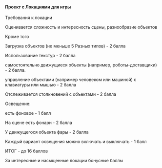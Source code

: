 #### Проект с Локациями для игры
Требования к локации   

Оценивается сложность и интересность сцены, разнообразие объектов   

Кроме того   

Загрузка объектов (не меньше 5 Разных типов) - 2 балла    

Использование текстур - 2 балла    

самостоятельно движущиеся объекты  (например, роботы-доставщики) - 2 балла.   

управление объектами (например человеком или машиной) с клавиатуры или мышью - 2 балла    

Отслеживается столкновений с объектами -  2 балла    

Освещение:   

есть фоновое - 1 балл   

На сцене есть  фонари - 2  балла   

У движущегося объекта фары - 2 балла   

Каждый вариант освещения можно включать и выключать - 1 балл   

ИТОГ - до 16 баллов   

За интересные и насыщенные локации бонусные баллы   
 
